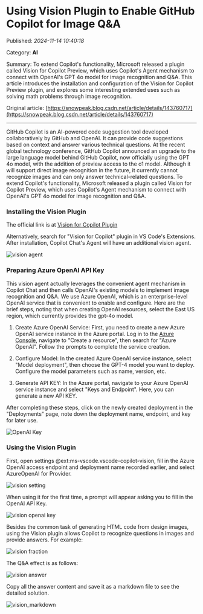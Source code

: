 # Using Vision Plugin to Enable GitHub Copilot for Image Q&A

Published: *2024-11-14 10:40:18*

Category: __AI__

Summary: To extend Copilot's functionality, Microsoft released a plugin called Vision for Copilot Preview, which uses Copilot's Agent mechanism to connect with OpenAI's GPT 4o model for image recognition and Q&A. This article introduces the installation and configuration of the Vision for Copilot Preview plugin, and explores some interesting extended uses such as solving math problems through image recognition.

Original article: [https://snowpeak.blog.csdn.net/article/details/143760717](https://snowpeak.blog.csdn.net/article/details/143760717)

---------

GitHub Copilot is an AI-powered code suggestion tool developed collaboratively by GitHub and OpenAI. It can provide code suggestions based on context and answer various technical questions. At the recent global technology conference, GitHub Copilot announced an upgrade to the large language model behind GitHub Copilot, now officially using the GPT 4o model, with the addition of preview access to the o1 model. Although it will support direct image recognition in the future, it currently cannot recognize images and can only answer technical-related questions. To extend Copilot's functionality, Microsoft released a plugin called Vision for Copilot Preview, which uses Copilot's Agent mechanism to connect with OpenAI's GPT 4o model for image recognition and Q&A.

### Installing the Vision Plugin

The official link is at [Vision for Copilot Plugin](<https://marketplace.visualstudio.com/items?itemName=ms-vscode.vscode-copilot-vision> "Vision for Copilot Plugin")

Alternatively, search for "Vision for Copilot" plugin in VS Code's Extensions. After installation, Copilot Chat's Agent will have an additional vision agent.

![vision agent](../assets/img/20241114_Vision_GitHub_Copilot_01.png)

### Preparing Azure OpenAI API Key

This vision agent actually leverages the convenient agent mechanism in Copilot Chat and then calls OpenAI's existing models to implement image recognition and Q&A. We use Azure OpenAI, which is an enterprise-level OpenAI service that is convenient to enable and configure. Here are the brief steps, noting that when creating OpenAI resources, select the East US region, which currently provides the gpt-4o model.

  1. Create Azure OpenAI Service: First, you need to create a new Azure OpenAI service instance in the Azure portal. Log in to the [Azure Console](<https://portal.azure.com/> "Azure Console"), navigate to "Create a resource", then search for "Azure OpenAI". Follow the prompts to complete the service creation.

  2. Configure Model: In the created Azure OpenAI service instance, select "Model deployment", then choose the GPT-4 model you want to deploy. Configure the model parameters such as name, version, etc.

  3. Generate API KEY: In the Azure portal, navigate to your Azure OpenAI service instance and select "Keys and Endpoint". Here, you can generate a new API KEY.

After completing these steps, click on the newly created deployment in the "Deployments" page, note down the deployment name, endpoint, and key for later use.

![OpenAI Key](../assets/img/20241114_Vision_GitHub_Copilot_02.png)

### Using the Vision Plugin

First, open settings @ext:ms-vscode.vscode-copilot-vision, fill in the Azure OpenAI access endpoint and deployment name recorded earlier, and select AzureOpenAI for Provider.

![vision setting](../assets/img/20241114_Vision_GitHub_Copilot_03.png)

When using it for the first time, a prompt will appear asking you to fill in the OpenAI API Key.

![vision openai key](../assets/img/20241114_Vision_GitHub_Copilot_04.png)

Besides the common task of generating HTML code from design images, using the Vision plugin allows Copilot to recognize questions in images and provide answers. For example:

![vision fraction](../assets/img/20241114_Vision_GitHub_Copilot_05.png)

The Q&A effect is as follows:

![vision answer](../assets/img/20241114_Vision_GitHub_Copilot_06.png)

Copy all the answer content and save it as a markdown file to see the detailed solution.

![vision_markdown](../assets/img/20241114_Vision_GitHub_Copilot_07.png)